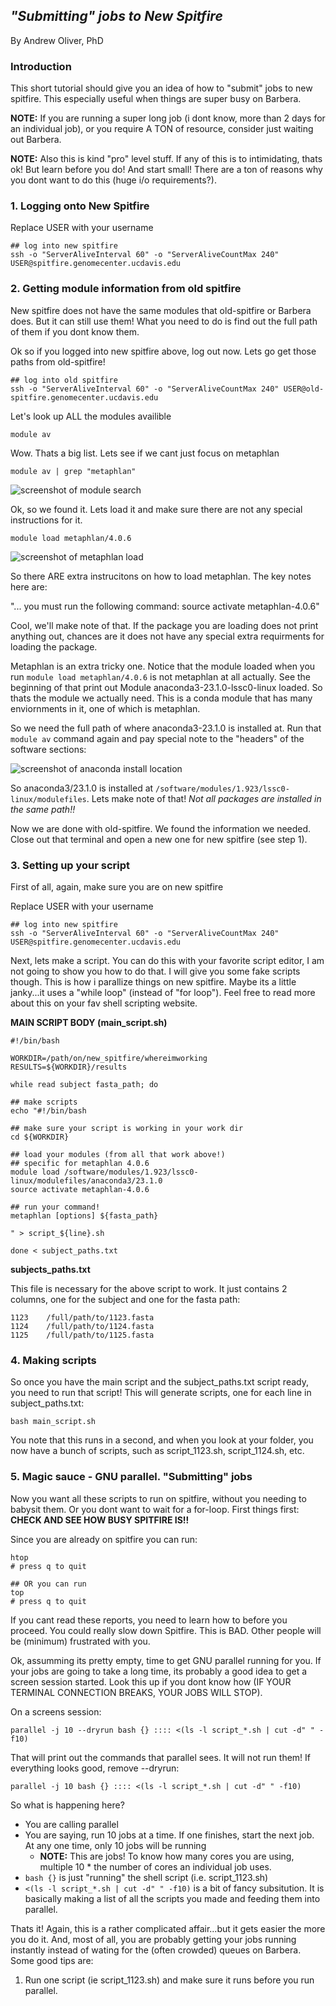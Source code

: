 ## *"Submitting" jobs to New Spitfire*
By Andrew Oliver, PhD
### **Introduction**
This short tutorial should give you an idea of how to "submit" jobs to new spitfire. This especially useful when things are super busy on Barbera.

**NOTE:** If you are running a super long job (i dont know, more than 2 days for an individual job), or you require A TON of resource, consider just waiting out Barbera.

**NOTE:** Also this is kind "pro" level stuff. If any of this is to intimidating, thats ok! But learn before you do! And start small! There are a ton of reasons why you dont want to do this (huge i/o requirements?). 

### 1. Logging onto New Spitfire
Replace USER with your username
```
## log into new spitfire
ssh -o "ServerAliveInterval 60" -o "ServerAliveCountMax 240" USER@spitfire.genomecenter.ucdavis.edu
```

### 2. Getting module information from old spitfire
New spitfire does not have the same modules that old-spitfire or Barbera does. But it can still use them! What you need  to do is find out the full path of them if you dont know them.

Ok so if you logged into new spitfire above, log out now. Lets go get those paths from old-spitfire!

```
## log into old spitfire
ssh -o "ServerAliveInterval 60" -o "ServerAliveCountMax 240" USER@old-spitfire.genomecenter.ucdavis.edu
```
Let's look up ALL the modules availible 
```
module av
```
Wow. Thats a big list. Lets see if we cant just focus on metaphlan
```
module av | grep "metaphlan"
```

![screenshot of module search](screenshot1.png)

Ok, so we found it. Lets load it and make sure there are not any special instructions for it.
```
module load metaphlan/4.0.6
```

![screenshot of metaphlan load](screenshot2.png)

So there ARE extra instrucitons on how to load metaphlan. The key notes here are:

"... you must run the following command:
source activate metaphlan-4.0.6"

Cool, we'll make note of that. If the package you are loading does not print anything out, chances are it does not have any special extra requirments for loading the package.

Metaphlan is an extra tricky one. Notice that the module loaded when you run ```module load metaphlan/4.0.6``` is not metaphlan at all actually. See the beginning of that print out Module anaconda3-23.1.0-lssc0-linux loaded. So thats the module we actually need. This is a conda module that has many enviornments in it, one of which is metaphlan.

So we need the full path of where anaconda3-23.1.0 is installed at. Run that ```module av``` command again and pay special note to the "headers" of the software sections:

![screenshot of anaconda install location](screenshot3.png)

So anaconda3/23.1.0 is installed at ```/software/modules/1.923/lssc0-linux/modulefiles```. Lets make note of that! *Not all packages are installed in the same path!!*

Now we are done with old-spitfire. We found the information we needed. Close out that terminal and open a new one for new spitfire (see step 1).

### 3. Setting up your script

First of all, again, make sure you are on new spitfire

Replace USER with your username
```
## log into new spitfire
ssh -o "ServerAliveInterval 60" -o "ServerAliveCountMax 240" USER@spitfire.genomecenter.ucdavis.edu
```

Next, lets make a script. You can do this with your favorite script editor, I am not going to show you how to do that. I will give you some fake scripts though. This is how i parallize things on new spitfire. Maybe its a little janky...it uses a "while loop" (instead of "for loop"). Feel free to read more about this on your fav shell scripting website.

**MAIN SCRIPT BODY (main_script.sh)**

```
#!/bin/bash

WORKDIR=/path/on/new_spitfire/whereimworking
RESULTS=${WORKDIR}/results

while read subject fasta_path; do

## make scripts
echo "#!/bin/bash

## make sure your script is working in your work dir
cd ${WORKDIR}

## load your modules (from all that work above!)
## specific for metaphlan 4.0.6
module load /software/modules/1.923/lssc0-linux/modulefiles/anaconda3/23.1.0
source activate metaphlan-4.0.6

## run your command!
metaphlan [options] ${fasta_path}

" > script_${line}.sh

done < subject_paths.txt
```

**subjects_paths.txt**

This file is necessary for the above script to work. It just contains 2 columns, one for the subject and one for the fasta path:

```
1123    /full/path/to/1123.fasta
1124    /full/path/to/1124.fasta
1125    /full/path/to/1125.fasta
```

### 4. Making scripts

So once you have the main script and the subject_paths.txt script ready, you need to run that script! This will generate scripts, one for each line in subject_paths.txt:

```
bash main_script.sh
```

You note that this runs in a second, and when you look at your folder, you now have a bunch of scripts, such as script_1123.sh, script_1124.sh, etc.

### 5. Magic sauce - GNU parallel. "Submitting" jobs
Now you want all these scripts to run on spitfire, without you needing to babysit them. Or you dont want to wait for a for-loop. First things first: **CHECK AND SEE HOW BUSY SPITFIRE IS!!**

Since you are already on spitfire you can run:

```
htop
# press q to quit

## OR you can run
top
# press q to quit
```

If you cant read these reports, you need to learn how to before you proceed. You could really slow down Spitfire. This is BAD. Other people will be (minimum) frustrated with you.

Ok, assumming its pretty empty, time to get GNU parallel running for you. If your jobs are going to take a long time, its probably a good idea to get a screen session started. Look this up if you dont know how (IF YOUR TERMINAL CONNECTION BREAKS, YOUR JOBS WILL STOP).

On a screens session:

```
parallel -j 10 --dryrun bash {} :::: <(ls -l script_*.sh | cut -d" " -f10)
```

That will print out the commands that parallel sees. It will not run them! If everything looks good, remove --dryrun:

```
parallel -j 10 bash {} :::: <(ls -l script_*.sh | cut -d" " -f10)
```

So what is happening here?
- You are calling parallel
- You are saying, run 10 jobs at a time. If one finishes, start the next job. At any one time, only 10 jobs will be running
  - **NOTE:** This are jobs! To know how many cores you are using, multiple 10 * the number of cores an individual job uses.
- ```bash {}``` is just "running" the shell script (i.e. script_1123.sh)
- ```<(ls -l script_*.sh | cut -d" " -f10)``` is a bit of fancy subsitution. It is basically making a list of all the scripts you made and feeding them into parallel.


Thats it! Again, this is a rather complicated affair...but it gets easier the more you do it. And, most of all, you are probably getting your jobs running instantly instead of wating for the (often crowded) queues on Barbera. Some good tips are:

1. Run one script (ie script_1123.sh) and make sure it runs before you run parallel. 


